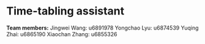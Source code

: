 # Time-tabling assistant

**Team members:**
Jingwei Wang: u6891978
Yongchao Lyu: u6874539
Yuqing Zhai: u6865190
Xiaochan Zhang: u6855326